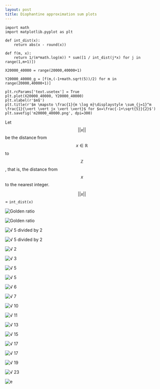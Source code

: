 ```yaml
---
layout: post
title: Diophantine approximation sum plots
---
```


```python3
import math
import matplotlib.pyplot as plt

def int_dist(x):
    return abs(x - round(x))

def f(m, x):
    return 1/(m*math.log(m)) * sum([1 / int_dist(j*x) for j in range(1,m+1)])
```

```python3
X20000_40000 = range(20000,40000+1)

Y20000_40000_g = [f(m,(-1+math.sqrt(5))/2) for m in range(20000,40000+1)]
```

```python3
plt.rcParams['text.usetex'] = True
plt.plot(X20000_40000, Y20000_40000)
plt.xlabel(r'$m$')
plt.title(r'$m \mapsto \frac{1}{m \log m}\displaystyle \sum_{j=1}^m \frac{1}{\vert \vert jx \vert \vert}$ for $x=\frac{-1+\sqrt{5}}{2}$')
plt.savefig('m20000_40000.png', dpi=300)
```

Let $$\vert \vert x \vert \vert$$ be the distance from $$x \in \mathbb{R}$$ to $$\mathbb{Z}$$, that is,
the distance from $$x$$ to the nearest integer.

$$\vert \vert x \vert \vert$$ = `int_dist(x)`

![Golden ratio](/python/m5000_40000_g.png)

![Golden ratio](/python/m20000_40000_g.png)

![√ 5 divided by 2](/python/m5000_40000_sqrt_5_div_2.png)

![√ 5 divided by 2](/python/m20000_40000_sqrt_5_div_2.png)

![√ 2](/python/m5000_40000_sqrt_2.png)

![√ 3](/python/m5000_40000_sqrt_3.png)

![√ 5](/python/m5000_40000_sqrt_5.png)

![√ 5](/python/m20000_40000_sqrt_5.png)

![√ 6](/python/m5000_40000_sqrt_6.png)

![√ 7](/python/m5000_40000_sqrt_7.png)

![√ 10](/python/m5000_40000_sqrt_10.png)

![√ 11](/python/m5000_40000_sqrt_11.png)

![√ 13](/python/m5000_40000_sqrt_13.png)

![√ 15](/python/m5000_40000_sqrt_15.png)

![√ 17](/python/m5000_40000_sqrt_17.png)

![√ 17](/python/m20000_40000_sqrt_17.png)

![√ 19](/python/m5000_40000_sqrt_19.png)

![√ 23](/python/m5000_40000_sqrt_23.png)

![e](/python/m20000_40000_e.png)